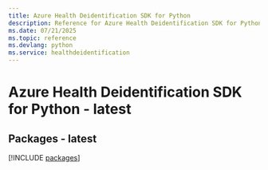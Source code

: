 ```yaml
---
title: Azure Health Deidentification SDK for Python
description: Reference for Azure Health Deidentification SDK for Python
ms.date: 07/21/2025
ms.topic: reference
ms.devlang: python
ms.service: healthdeidentification
---
```

# Azure Health Deidentification SDK for Python - latest
## Packages - latest
[!INCLUDE [packages](health-deidentification-index.md)]